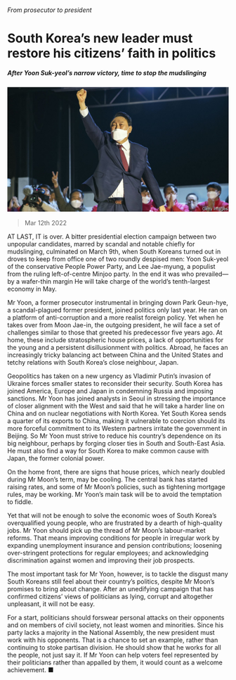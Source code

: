 ###### From prosecutor to president

# South Korea’s new leader must restore his citizens’ faith in politics 

##### After Yoon Suk-yeol’s narrow victory, time to stop the mudslinging 

![image](images/20220312_LDP001_1.jpg) 

> Mar 12th 2022 

AT LAST, IT is over. A bitter presidential election campaign between two unpopular candidates, marred by scandal and notable chiefly for mudslinging, culminated on March 9th, when South Koreans turned out in droves to keep from office one of two roundly despised men: Yoon Suk-yeol of the conservative People Power Party, and Lee Jae-myung, a populist from the ruling left-of-centre Minjoo party. In the end it was  who prevailed—by a wafer-thin margin He will take charge of the world’s tenth-largest economy in May.

Mr Yoon, a former prosecutor instrumental in bringing down Park Geun-hye, a scandal-plagued former president, joined politics only last year. He ran on a platform of anti-corruption and a more realist foreign policy. Yet when he takes over from Moon Jae-in, the outgoing president, he will face a set of challenges similar to those that greeted his predecessor five years ago. At home, these include stratospheric house prices, a lack of opportunities for the young and a persistent disillusionment with politics. Abroad, he faces an increasingly tricky balancing act between China and the United States and tetchy relations with South Korea’s close neighbour, Japan.


Geopolitics has taken on a new urgency as Vladimir Putin’s invasion of Ukraine forces smaller states to reconsider their security. South Korea has joined America, Europe and Japan in condemning Russia and imposing sanctions. Mr Yoon has joined analysts in Seoul in stressing the importance of closer alignment with the West and said that he will take a harder line on China and on nuclear negotiations with North Korea. Yet South Korea sends a quarter of its exports to China, making it vulnerable to coercion should its more forceful commitment to its Western partners irritate the government in Beijing. So Mr Yoon must strive to reduce his country’s dependence on its big neighbour, perhaps by forging closer ties in South and South-East Asia. He must also find a way for South Korea to make common cause with Japan, the former colonial power.

On the home front, there are signs that house prices, which nearly doubled during Mr Moon’s term, may be cooling. The central bank has started raising rates, and some of Mr Moon’s policies, such as tightening mortgage rules, may be working. Mr Yoon’s main task will be to avoid the temptation to fiddle.

Yet that will not be enough to solve the economic woes of South Korea’s overqualified young people, who are frustrated by a dearth of high-quality jobs. Mr Yoon should pick up the thread of Mr Moon’s labour-market reforms. That means improving conditions for people in irregular work by expanding unemployment insurance and pension contributions; loosening over-stringent protections for regular employees; and acknowledging discrimination against women and improving their job prospects.

The most important task for Mr Yoon, however, is to tackle the disgust many South Koreans still feel about their country’s politics, despite Mr Moon’s promises to bring about change. After an unedifying campaign that has confirmed citizens’ views of politicians as lying, corrupt and altogether unpleasant, it will not be easy.

For a start, politicians should forswear personal attacks on their opponents and on members of civil society, not least women and minorities. Since his party lacks a majority in the National Assembly, the new president must work with his opponents. That is a chance to set an example, rather than continuing to stoke partisan division. He should show that he works for all the people, not just say it. If Mr Yoon can help voters feel represented by their politicians rather than appalled by them, it would count as a welcome achievement. ■

